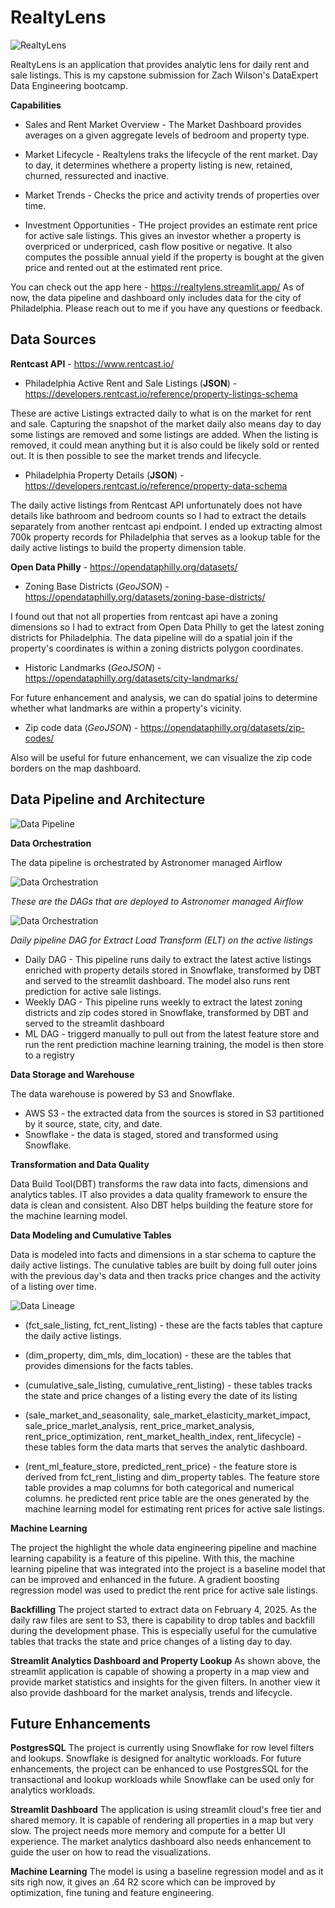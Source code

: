 # RealtyLens

![RealtyLens](./images/realtylens.png)

RealtyLens is an application that provides analytic lens for daily rent and sale listings. This is my capstone submission for Zach Wilson's DataExpert Data Engineering bootcamp.

**Capabilities**
- Sales and Rent Market Overview - The Market Dashboard provides averages on a given aggregate levels of bedroom and property type.  

- Market Lifecycle - Realtylens traks the lifecycle of the rent market. Day to day, it determines whethere a property listing is new, retained, churned, ressurected and inactive. 

- Market Trends - Checks the price and activity trends of properties over time.

- Investment Opportunities - THe project provides an estimate rent price for active sale listings. This gives an investor whether a property is overpriced or underpriced, cash flow positive or negative. It also computes the possible annual yield if the property is bought at the given price and rented out at the estimated rent price.

You can check out the app here - https://realtylens.streamlit.app/
As of now, the data pipeline and dashboard only includes data for the city of Philadelphia. Please reach out to me if you have any questions or feedback. 

## Data Sources
**Rentcast API** - https://www.rentcast.io/

- Philadelphia Active Rent and Sale Listings (**JSON**) - https://developers.rentcast.io/reference/property-listings-schema
 
 These are active Listings extracted daily to what is on the market for rent and sale. Capturing the snapshot of the market daily also means day to day some listings are removed and some listings are added. When the listing is removed, it could mean anything but it is also could be likely sold or rented out. It is then possible to see the market trends and lifecycle.

- Philadelphia Property Details (**JSON**) - https://developers.rentcast.io/reference/property-data-schema

The daily active listings from Rentcast API unfortunately does not have details like bathroom and bedroom counts so I had to extract the details separately from another rentcast api endpoint. I ended up extracting almost 700k property records for Philadelphia that serves as a lookup table for the daily active listings to build the property dimension table.

**Open Data Philly** - https://opendataphilly.org/datasets/

- Zoning Base Districts (*GeoJSON*) - https://opendataphilly.org/datasets/zoning-base-districts/

I found out that not all properties from rentcast api have a zoning dimensions so I had to extract from Open Data Philly to get the latest zoning districts for Philadelphia. The data pipeline will do a spatial join if the property's coordinates is within a zoning districts polygon coordinates.

- Historic Landmarks (*GeoJSON*) - https://opendataphilly.org/datasets/city-landmarks/

For future enhancement and analysis, we can do spatial joins to determine whether what landmarks are within a property's vicinity.

- Zip code data (*GeoJSON*) - https://opendataphilly.org/datasets/zip-codes/

Also will be useful for future enhancement, we can visualize the zip code borders on the map dashboard.

## Data Pipeline and Architecture

![Data Pipeline](./images/realtylens_conceptual_diagram.png)

**Data Orchestration**

The data pipeline is orchestrated by Astronomer managed Airflow

![Data Orchestration](./images/airflow_1.png)

*These are the DAGs that are deployed to Astronomer managed Airflow*

![Data Orchestration](./images/airflow_2.png)

*Daily pipeline DAG for Extract Load Transform (ELT) on the active listings*

- Daily DAG - This pipeline runs daily to extract the latest active listings enriched with property details stored in Snowflake, transformed by DBT and served to the streamlit dashboard. The model also runs rent prediction for active sale listings.
- Weekly DAG - This pipeline runs weekly to extract the latest zoning districts and zip codes stored in Snowflake, transformed by DBT and served to the streamlit dashboard
- ML DAG - triggerd manually to pull out from the latest feature store and run the rent prediction machine learning training, the model is then store to a registry

**Data Storage and Warehouse**

The data warehouse is powered by S3 and Snowflake.
- AWS S3 - the extracted data from the sources is stored in S3 partitioned by it source, state, city, and date.
- Snowflake - the data is staged, stored and transformed using Snowflake.

**Transformation and Data Quality**

Data Build Tool(DBT) transforms the raw data into facts, dimensions and analytics tables. IT also provides a data quality framework to ensure the data is clean and consistent. Also DBT helps building the feature store for the machine learning model.

**Data Modeling and Cumulative Tables**

Data is modeled into facts and dimensions in a star schema to capture the daily active listings. The cunulative tables are built by doing full outer joins with the previous day's data and then tracks price changes and the activity of a listing over time.

![Data Lineage](./images/data_lineage.png)

- (fct_sale_listing, fct_rent_listing) - these are the facts tables that capture the daily active listings.

- (dim_property, dim_mls, dim_location) - these are the tables that provides dimensions for the facts tables.

- (cumulative_sale_listing, cumulative_rent_listing) - these tables tracks the state and price changes of a listing every the date of its listing

- (sale_market_and_seasonality, sale_market_elasticity_market_impact, sale_price_marlet_analysis, rent_price_market_analysis, rent_price_optimization, rent_market_health_index, rent_lifecycle) - these tables form the data marts that serves the analytic dashboard.

- (rent_ml_feature_store, predicted_rent_price) - the feature store is derived from fct_rent_listing and dim_property tables. The feature store table provides a map columns for both categorical and numerical columns.
he predicted rent price table are the ones generated by the machine learning model for estimating rent prices for active sale listings.

**Machine Learning**

The project the highlight the whole data engineering pipeline and machine learning capability is a feature of this pipeline. With this, the machine learning pipeline that was integrated into the project is a baseline model that can be improved and enhanced in the future. A gradient boosting regression model was used to predict the rent price for active sale listings.

**Backfilling**
The project started to extract data on February 4, 2025. As the daily raw files are sent to S3, there is capability to drop tables and backfill during the development phase. This is especially useful for the cumulative tables that tracks the state and price changes of a listing day to day.

**Streamlit Analytics Dashboard and Property Lookup**
As shown above, the streamlit application is capable of showing a property in a map view and provide market statistics and insights for the given filters. In another view it also provide dashboard for the market analysis, trends and lifecycle.

## Future Enhancements

**PostgresSQL** The project is currently using Snowflake for row level filters and lookups. Snowflake is designed for analtytic workloads. For future enhancements, the project can be enhanced to use PostgresSQL for the transactional and lookup workloads while Snowflake can be used only for analytics workloads.

**Streamlit Dashboard** The application is using streamlit cloud's free tier and shared memory. It is capable of rendering all properties in a map but very slow. The project needs more memory and compute for a better UI experience. The market analytics dashboard also needs enhancement to guide the user on how to read the visualizations.

**Machine Learning** The model is using a baseline regression model and as it sits righ now, it gives an .64 R2 score which can be improved by optimization, fine tuning and feature engineering.